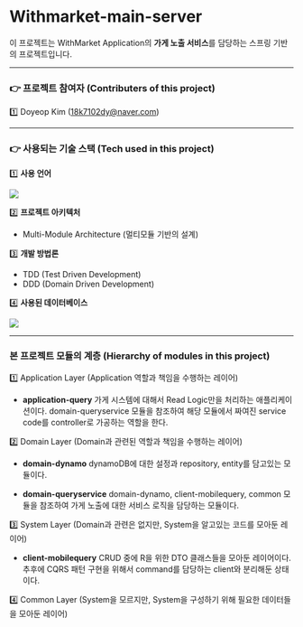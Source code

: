 # Withmarket-main-server

이 프로젝트는 WithMarket Application의 **가게 노출 서비스**를 담당하는 스프링 기반의 프로젝트입니다.

* * *

### 👉 프로젝트 참여자 (Contributers of this project)
1️⃣ Doyeop Kim (18k7102dy@naver.com)

* * *

### 👉 사용되는 기술 스택 (Tech used in this project)

1️⃣ **사용 언어**

<img src="https://img.shields.io/badge/Kotlin-7F52FF?style=for-the-badge&logo=Kotlin&logoColor=black">

2️⃣ **프로젝트 아키텍처**

* Multi-Module Architecture (멀티모듈 기반의 설계)

3️⃣ **개발 방법론**

* TDD (Test Driven Development)
* DDD (Domain Driven Development)

4️⃣ **사용된 데이터베이스**

<img src="https://img.shields.io/badge/DynamoDB-4053D6?style=for-the-badge&logo=Amazon DynamoDB&logoColor=white">

* * *

### **본 프로젝트 모듈의 계층 (Hierarchy of modules in this project)**

1️⃣ Application Layer (Application 역할과 책임을 수행하는 레이어)

* **application-query**
가게 시스템에 대해서 Read Logic만을 처리하는 애플리케이션이다.
domain-queryservice 모듈을 참조하여 해당 모듈에서 짜여진 service code를 controller로 가공하는 역할을 한다.

2️⃣ Domain Layer (Domain과 관련된 역할과 책임을 수행하는 레이어)

* **domain-dynamo**
dynamoDB에 대한 설정과 repository, entity를 담고있는 모듈이다.

* **domain-queryservice**
domain-dynamo, client-mobilequery, common 모듈을 참조하여 가게 노출에 대한 서비스 로직을 담당하는 모듈이다.

3️⃣ System Layer (Domain과 관련은 없지만, System을 알고있는 코드를 모아둔 레이어)

* **client-mobilequery**
CRUD 중에 R을 위한 DTO 클래스들을 모아둔 레이어이다.
추후에 CQRS 패턴 구현을 위해서 command를 담당하는 client와 분리해둔 상태이다.

4️⃣ Common Layer (System을 모르지만, System을 구성하기 위해 필요한 데이터들을 모아둔 레이어)
